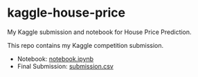 # kaggle-house-price

My Kaggle submission and notebook for House Price Prediction.

This repo contains my Kaggle competition submission.

- Notebook: [notebook.ipynb](./notebook.ipynb)
- Final Submission: [submission.csv](./submission.csv)
